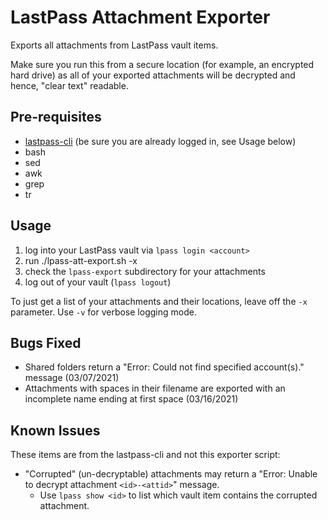 # LastPass Attachment Exporter

Exports all attachments from LastPass vault items. 

Make sure you run this from a secure location (for example, an encrypted hard drive) as all of your exported attachments will be decrypted and hence, "clear text" readable.

## Pre-requisites

* [lastpass-cli](https://github.com/lastpass/lastpass-cli) (be sure you are already logged in, see Usage below)
* bash
* sed
* awk
* grep
* tr

## Usage

1) log into your LastPass vault via `lpass login <account>`
2) run ./lpass-att-export.sh -x
3) check the `lpass-export` subdirectory for your attachments
4) log out of your vault (`lpass logout`)

To just get a list of your attachments and their locations, leave off the `-x` parameter. Use `-v` for verbose logging mode.

## Bugs Fixed
* Shared folders return a "Error: Could not find specified account(s)." message (03/07/2021)
* Attachments with spaces in their filename are exported with an incomplete name ending at first space (03/16/2021)

## Known Issues

These items are from the lastpass-cli and not this exporter script:

* "Corrupted" (un-decryptable) attachments may return a "Error: Unable to decrypt attachment `<id>-<attid>`" message.
  * Use `lpass show <id>` to list which vault item contains the corrupted attachment. 
